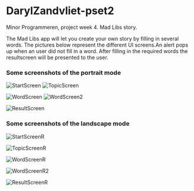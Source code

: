 # DarylZandvliet-pset2
Minor Programmeren, project week 4. Mad Libs story.

The Mad Libs app will let you create your own story by filling in several words. The pictures below represent the different UI screens.An alert pops up when an user did not fill in a word. After filling in the required words the resultscreen will be presented to the user.

### Some screenshots of the portrait mode

![StartScreen](/doc/StartScreen.png) ![TopicScreen](/doc/TopicScreen.png)

![WordScreen](/doc/WordScreen.png) ![WordScreen2](/doc/WordScreen2.png)

![ResultScreen](/doc/ResultScreen.png)


### Some screenshots of the landscape mode

![StartScreenR](/doc/StartScreenR.png)

![TopicScreenR](/doc/TopicScreenR.png)

![WordScreenR](/doc/WordScreenR.png)

![WordScreenR2](/doc/WordScreenR2.png)

![ResultScreenR](/doc/ResultScreenR.png)



